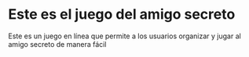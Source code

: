 <h1>Este es el juego del amigo secreto</h1>

Este es un juego en línea que permite a los usuarios organizar y jugar al amigo secreto de manera fácil
